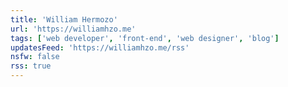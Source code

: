 ```yaml
---
title: 'William Hermozo'
url: 'https://williamhzo.me'
tags: ['web developer', 'front-end', 'web designer', 'blog']
updatesFeed: 'https://williamhzo.me/rss'
nsfw: false
rss: true
---
```

